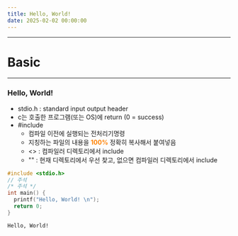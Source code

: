 ```yaml
---
title: Hello, World!
date: 2025-02-02 00:00:00
---
```

---
# Basic
---
### Hello, World!
* stdio.h : standard input output header
* c는 호출한 프로그램(또는 OS)에 return (0 = success)
* #include
  * 컴파일 이전에 실행되는 전처리기명령
  * 지칭하는 파일의 내용을 <font color = '#ff8000'>**100%**</font> 정확히 복사해서 붙여넣음
  * <> : 컴파일러 디렉토리에서 include
  * "" : 현재 디렉토리에서 우선 찾고, 없으면 컴파일러 디렉토리에서 include

```c
#include <stdio.h>
// 주석
/* 주석 */
int main() {
  printf("Hello, World! \n");
  return 0;
}
```
```text
Hello, World!
```